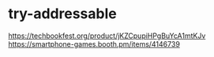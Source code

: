 # try-addressable

https://techbookfest.org/product/jKZCpupiHPgBuYcA1mtKJv
https://smartphone-games.booth.pm/items/4146739
